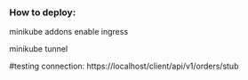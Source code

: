 ### How to deploy:

minikube addons enable ingress

minikube tunnel

#testing connection:
https://localhost/client/api/v1/orders/stub
